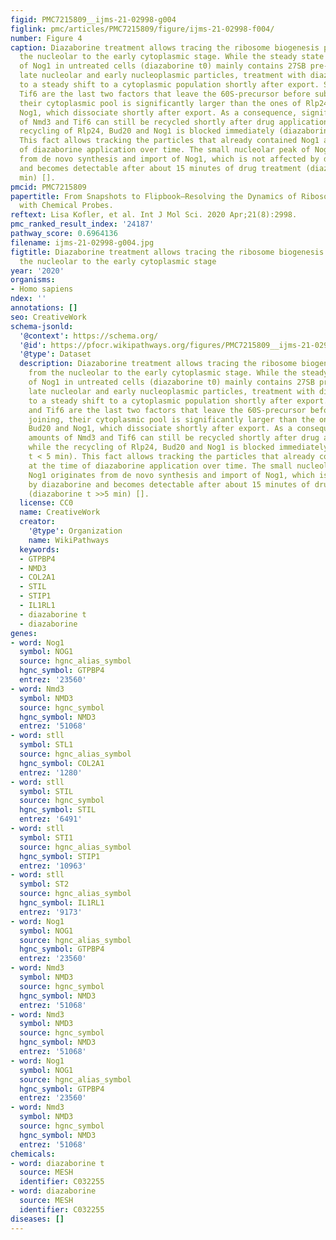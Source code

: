 ```yaml
---
figid: PMC7215809__ijms-21-02998-g004
figlink: pmc/articles/PMC7215809/figure/ijms-21-02998-f004/
number: Figure 4
caption: Diazaborine treatment allows tracing the ribosome biogenesis pathway from
  the nucleolar to the early cytoplasmic stage. While the steady state population
  of Nog1 in untreated cells (diazaborine t0) mainly contains 27SB pre-rRNA representing
  late nucleolar and early nucleoplasmic particles, treatment with diazaborine leads
  to a steady shift to a cytoplasmic population shortly after export. Since Nmd3 and
  Tif6 are the last two factors that leave the 60S-precursor before subunit joining,
  their cytoplasmic pool is significantly larger than the ones of Rlp24, Bud20 and
  Nog1, which dissociate shortly after export. As a consequence, significant amounts
  of Nmd3 and Tif6 can still be recycled shortly after drug application, while the
  recycling of Rlp24, Bud20 and Nog1 is blocked immediately (diazaborine t < 5 min).
  This fact allows tracking the particles that already contained Nog1 at the time
  of diazaborine application over time. The small nucleolar peak of Nog1 originates
  from de novo synthesis and import of Nog1, which is not affected by diazaborine
  and becomes detectable after about 15 minutes of drug treatment (diazaborine t >>5
  min) [].
pmcid: PMC7215809
papertitle: From Snapshots to Flipbook—Resolving the Dynamics of Ribosome Biogenesis
  with Chemical Probes.
reftext: Lisa Kofler, et al. Int J Mol Sci. 2020 Apr;21(8):2998.
pmc_ranked_result_index: '24187'
pathway_score: 0.6964136
filename: ijms-21-02998-g004.jpg
figtitle: Diazaborine treatment allows tracing the ribosome biogenesis pathway from
  the nucleolar to the early cytoplasmic stage
year: '2020'
organisms:
- Homo sapiens
ndex: ''
annotations: []
seo: CreativeWork
schema-jsonld:
  '@context': https://schema.org/
  '@id': https://pfocr.wikipathways.org/figures/PMC7215809__ijms-21-02998-g004.html
  '@type': Dataset
  description: Diazaborine treatment allows tracing the ribosome biogenesis pathway
    from the nucleolar to the early cytoplasmic stage. While the steady state population
    of Nog1 in untreated cells (diazaborine t0) mainly contains 27SB pre-rRNA representing
    late nucleolar and early nucleoplasmic particles, treatment with diazaborine leads
    to a steady shift to a cytoplasmic population shortly after export. Since Nmd3
    and Tif6 are the last two factors that leave the 60S-precursor before subunit
    joining, their cytoplasmic pool is significantly larger than the ones of Rlp24,
    Bud20 and Nog1, which dissociate shortly after export. As a consequence, significant
    amounts of Nmd3 and Tif6 can still be recycled shortly after drug application,
    while the recycling of Rlp24, Bud20 and Nog1 is blocked immediately (diazaborine
    t < 5 min). This fact allows tracking the particles that already contained Nog1
    at the time of diazaborine application over time. The small nucleolar peak of
    Nog1 originates from de novo synthesis and import of Nog1, which is not affected
    by diazaborine and becomes detectable after about 15 minutes of drug treatment
    (diazaborine t >>5 min) [].
  license: CC0
  name: CreativeWork
  creator:
    '@type': Organization
    name: WikiPathways
  keywords:
  - GTPBP4
  - NMD3
  - COL2A1
  - STIL
  - STIP1
  - IL1RL1
  - diazaborine t
  - diazaborine
genes:
- word: Nog1
  symbol: NOG1
  source: hgnc_alias_symbol
  hgnc_symbol: GTPBP4
  entrez: '23560'
- word: Nmd3
  symbol: NMD3
  source: hgnc_symbol
  hgnc_symbol: NMD3
  entrez: '51068'
- word: stll
  symbol: STL1
  source: hgnc_alias_symbol
  hgnc_symbol: COL2A1
  entrez: '1280'
- word: stll
  symbol: STIL
  source: hgnc_symbol
  hgnc_symbol: STIL
  entrez: '6491'
- word: stll
  symbol: STI1
  source: hgnc_alias_symbol
  hgnc_symbol: STIP1
  entrez: '10963'
- word: stll
  symbol: ST2
  source: hgnc_alias_symbol
  hgnc_symbol: IL1RL1
  entrez: '9173'
- word: Nog1
  symbol: NOG1
  source: hgnc_alias_symbol
  hgnc_symbol: GTPBP4
  entrez: '23560'
- word: Nmd3
  symbol: NMD3
  source: hgnc_symbol
  hgnc_symbol: NMD3
  entrez: '51068'
- word: Nmd3
  symbol: NMD3
  source: hgnc_symbol
  hgnc_symbol: NMD3
  entrez: '51068'
- word: Nog1
  symbol: NOG1
  source: hgnc_alias_symbol
  hgnc_symbol: GTPBP4
  entrez: '23560'
- word: Nmd3
  symbol: NMD3
  source: hgnc_symbol
  hgnc_symbol: NMD3
  entrez: '51068'
chemicals:
- word: diazaborine t
  source: MESH
  identifier: C032255
- word: diazaborine
  source: MESH
  identifier: C032255
diseases: []
---
```

